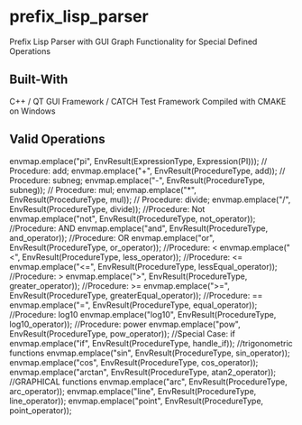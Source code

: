 # prefix_lisp_parser
Prefix Lisp Parser with GUI Graph Functionality for Special Defined Operations

## Built-With
C++ / QT GUI Framework / CATCH Test Framework
Compiled with CMAKE on Windows

## Valid Operations
envmap.emplace("pi", EnvResult(ExpressionType, Expression(PI)));
// Procedure: add;
envmap.emplace("+", EnvResult(ProcedureType, add));
// Procedure: subneg;
envmap.emplace("-", EnvResult(ProcedureType, subneg));
// Procedure: mul;
envmap.emplace("*", EnvResult(ProcedureType, mul));
// Procedure: divide;
envmap.emplace("/", EnvResult(ProcedureType, divide));
//Procedure: Not
envmap.emplace("not", EnvResult(ProcedureType, not_operator));
//Procedure: AND
envmap.emplace("and", EnvResult(ProcedureType, and_operator));
//Procedure: OR
envmap.emplace("or", EnvResult(ProcedureType, or_operator));
//Procedure: <
envmap.emplace("<", EnvResult(ProcedureType, less_operator));
//Procedure: <=
envmap.emplace("<=", EnvResult(ProcedureType, lessEqual_operator));
//Procedure: >
envmap.emplace(">", EnvResult(ProcedureType, greater_operator));
//Procedure: >=
envmap.emplace(">=", EnvResult(ProcedureType, greaterEqual_operator));
//Procedure: ==
envmap.emplace("=", EnvResult(ProcedureType, equal_operator));
//Procedure: log10
envmap.emplace("log10", EnvResult(ProcedureType, log10_operator));
//Procedure: power
envmap.emplace("pow", EnvResult(ProcedureType, pow_operator));
//Special Case: if
envmap.emplace("if", EnvResult(ProcedureType, handle_if));
//trigonometric functions
envmap.emplace("sin", EnvResult(ProcedureType, sin_operator));
envmap.emplace("cos", EnvResult(ProcedureType, cos_operator));
envmap.emplace("arctan", EnvResult(ProcedureType, atan2_operator));
//GRAPHICAL functions
envmap.emplace("arc", EnvResult(ProcedureType, arc_operator));
envmap.emplace("line", EnvResult(ProcedureType, line_operator));
envmap.emplace("point", EnvResult(ProcedureType, point_operator));
